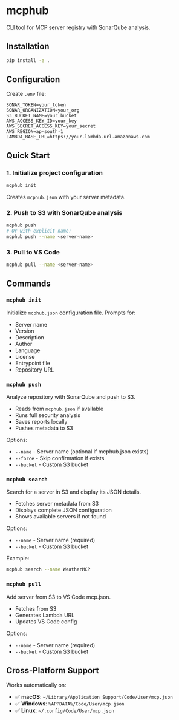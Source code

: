 # mcphub

CLI tool for MCP server registry with SonarQube analysis.

## Installation

```bash
pip install -e .
```

## Configuration

Create `.env` file:

```
SONAR_TOKEN=your_token
SONAR_ORGANIZATION=your_org
S3_BUCKET_NAME=your_bucket
AWS_ACCESS_KEY_ID=your_key
AWS_SECRET_ACCESS_KEY=your_secret
AWS_REGION=ap-south-1
LAMBDA_BASE_URL=https://your-lambda-url.amazonaws.com
```

## Quick Start

### 1. Initialize project configuration
```bash
mcphub init
```
Creates `mcphub.json` with your server metadata.

### 2. Push to S3 with SonarQube analysis
```bash
mcphub push
# Or with explicit name:
mcphub push --name <server-name>
```

### 3. Pull to VS Code
```bash
mcphub pull --name <server-name>
```

## Commands

### `mcphub init`
Initialize `mcphub.json` configuration file. Prompts for:
- Server name
- Version
- Description
- Author
- Language
- License
- Entrypoint file
- Repository URL

### `mcphub push`
Analyze repository with SonarQube and push to S3.
- Reads from `mcphub.json` if available
- Runs full security analysis
- Saves reports locally
- Pushes metadata to S3

Options:
- `--name` - Server name (optional if mcphub.json exists)
- `--force` - Skip confirmation if exists
- `--bucket` - Custom S3 bucket

### `mcphub search`
Search for a server in S3 and display its JSON details.
- Fetches server metadata from S3
- Displays complete JSON configuration
- Shows available servers if not found

Options:
- `--name` - Server name (required)
- `--bucket` - Custom S3 bucket

Example:
```bash
mcphub search --name WeatherMCP
```

### `mcphub pull`
Add server from S3 to VS Code mcp.json.
- Fetches from S3
- Generates Lambda URL
- Updates VS Code config

Options:
- `--name` - Server name (required)
- `--bucket` - Custom S3 bucket

## Cross-Platform Support

Works automatically on:
- ✅ **macOS**: `~/Library/Application Support/Code/User/mcp.json`
- ✅ **Windows**: `%APPDATA%/Code/User/mcp.json`
- ✅ **Linux**: `~/.config/Code/User/mcp.json`
